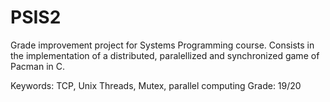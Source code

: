 # PSIS2


Grade improvement project for Systems Programming course. Consists in the implementation of a distributed, paralellized and synchronized game of 
Pacman in C. 

Keywords: TCP, Unix Threads, Mutex, parallel computing
Grade: 19/20
